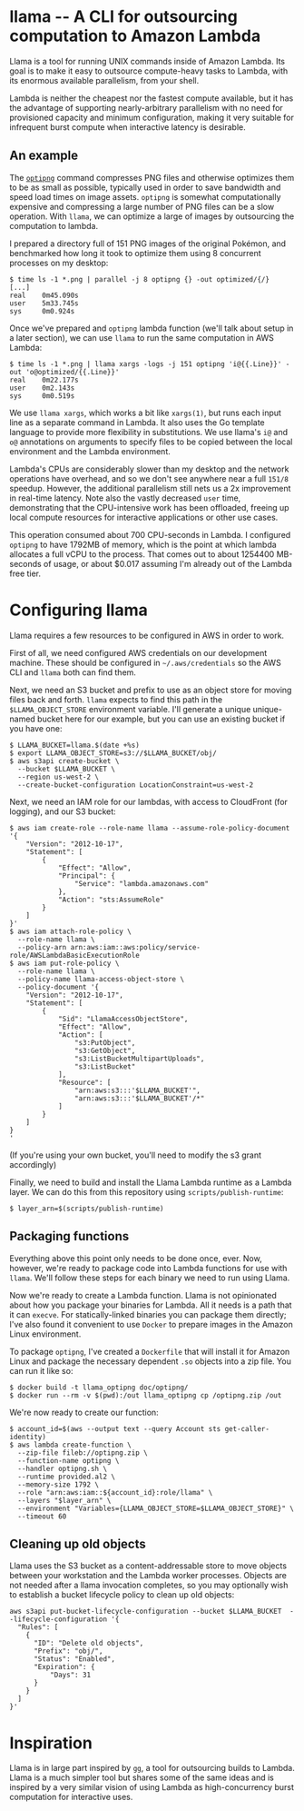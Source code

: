 # llama -- A CLI for outsourcing computation to Amazon Lambda

Llama is a tool for running UNIX commands inside of Amazon Lambda. Its
goal is to make it easy to outsource compute-heavy tasks to Lambda,
with its enormous available parallelism, from your shell.

Lambda is neither the cheapest nor the fastest compute available, but
it has the advantage of supporting nearly-arbitrary parallelism with
no need for provisioned capacity and minimum configuration, making it
very suitable for infrequent burst compute when interactive latency is
desirable.

## An example

The [`optipng`](http://optipng.sourceforge.net/) command compresses
PNG files and otherwise optimizes them to be as small as possible,
typically used in order to save bandwidth and speed load times on
image assets. `optipng` is somewhat computationally expensive and
compressing a large number of PNG files can be a slow operation. With
`llama`, we can optimize a large of images by outsourcing the
computation to lambda.

I prepared a directory full of 151 PNG images of the original Pokémon,
and benchmarked how long it took to optimize them using 8 concurrent
processes on my desktop:


```console
$ time ls -1 *.png | parallel -j 8 optipng {} -out optimized/{/}
[...]
real    0m45.090s
user    5m33.745s
sys     0m0.924s
```

Once we've prepared and `optipng` lambda function (we'll talk about
setup in a later section), we can use `llama` to run the same
computation in AWS Lambda:

```console
$ time ls -1 *.png | llama xargs -logs -j 151 optipng 'i@{{.Line}}' -out 'o@optimized/{{.Line}}'
real    0m22.177s
user    0m2.143s
sys     0m0.519s
```

We use `llama xargs`, which works a bit like `xargs(1)`, but runs each
input line as a separate command in Lambda. It also uses the Go
template language to provide more flexibility in substitutions. We use
llama's `i@` and `o@` annotations on arguments to specify files to be
copied between the local environment and the Lambda environment.

Lambda's CPUs are considerably slower than my desktop and the network
operations have overhead, and so we don't see anywhere near a full
`151/8` speedup. However, the additional parallelism still nets us a
2x improvement in real-time latency. Note also the vastly decreased
`user` time, demonstrating that the CPU-intensive work has been
offloaded, freeing up local compute resources for interactive
applications or other use cases.

This operation consumed about 700 CPU-seconds in Lambda. I configured
`optipng` to have 1792MB of memory, which is the point at which lambda
allocates a full vCPU to the process. That comes out to about 1254400
MB-seconds of usage, or about $0.017 assuming I'm already out of the
Lambda free tier.

# Configuring llama

Llama requires a few resources to be configured in AWS in order to
work.

First of all, we need configured AWS credentials on our development
machine. These should be configured in `~/.aws/credentials` so the AWS
CLI and `llama` both can find them.

Next, we need an S3 bucket and prefix to use as an object store for
moving files back and forth. `llama` expects to find this path in the
`$LLAMA_OBJECT_STORE` environment variable. I'll generate a unique
unique-named bucket here for our example, but you can use an existing
bucket if you have one:

```console
$ LLAMA_BUCKET=llama.$(date +%s)
$ export LLAMA_OBJECT_STORE=s3://$LLAMA_BUCKET/obj/
$ aws s3api create-bucket \
  --bucket $LLAMA_BUCKET \
  --region us-west-2 \
  --create-bucket-configuration LocationConstraint=us-west-2
```

Next, we need an IAM role for our lambdas, with access to CloudFront
(for logging), and our S3 bucket:

```console
$ aws iam create-role --role-name llama --assume-role-policy-document '{
    "Version": "2012-10-17",
    "Statement": [
        {
            "Effect": "Allow",
            "Principal": {
                "Service": "lambda.amazonaws.com"
            },
            "Action": "sts:AssumeRole"
        }
    ]
}'
$ aws iam attach-role-policy \
  --role-name llama \
  --policy-arn arn:aws:iam::aws:policy/service-role/AWSLambdaBasicExecutionRole
$ aws iam put-role-policy \
  --role-name llama \
  --policy-name llama-access-object-store \
  --policy-document '{
    "Version": "2012-10-17",
    "Statement": [
        {
            "Sid": "LlamaAccessObjectStore",
            "Effect": "Allow",
            "Action": [
                "s3:PutObject",
                "s3:GetObject",
                "s3:ListBucketMultipartUploads",
                "s3:ListBucket"
            ],
            "Resource": [
                "arn:aws:s3:::'$LLAMA_BUCKET'",
                "arn:aws:s3:::'$LLAMA_BUCKET'/*"
            ]
        }
    ]
}
'
```

(If you're using your own bucket, you'll need to modify the s3 grant
accordingly)

Finally, we need to build and install the Llama Lambda runtime as a
Lambda layer. We can do this from this repository using
`scripts/publish-runtime`:

```console
$ layer_arn=$(scripts/publish-runtime)
```

## Packaging functions

Everything above this point only needs to be done once, ever. Now,
however, we're ready to package code into Lambda functions for use
with `llama`. We'll follow these steps for each binary we need to run
using Llama.

Now we're ready to create a Lambda function. Llama is not opinionated
about how you package your binaries for Lambda. All it needs is a path
that it can `execve`. For statically-linked binaries you can package
them directly; I've also found it convenient to use `Docker` to
prepare images in the Amazon Linux environment.

To package `optipng`, I've created a `Dockerfile` that will install it
for Amazon Linux and package the necessary dependent `.so` objects
into a zip file. You can run it like so:

```console
$ docker build -t llama_optipng doc/optipng/
$ docker run --rm -v $(pwd):/out llama_optipng cp /optipng.zip /out
```

We're now ready to create our function:

```console
$ account_id=$(aws --output text --query Account sts get-caller-identity)
$ aws lambda create-function \
  --zip-file fileb://optipng.zip \
  --function-name optipng \
  --handler optipng.sh \
  --runtime provided.al2 \
  --memory-size 1792 \
  --role "arn:aws:iam::${account_id}:role/llama" \
  --layers "$layer_arn" \
  --environment "Variables={LLAMA_OBJECT_STORE=$LLAMA_OBJECT_STORE}" \
  --timeout 60
```

[parallel]: https://www.gnu.org/software/parallel/

## Cleaning up old objects

Llama uses the S3 bucket as a content-addressable store to move
objects between your workstation and the Lambda worker
processes. Objects are not needed after a llama invocation completes,
so you may optionally wish to establish a bucket lifecycle policy to
clean up old objects:

```console
aws s3api put-bucket-lifecycle-configuration --bucket $LLAMA_BUCKET  --lifecycle-configuration '{
  "Rules": [
    {
      "ID": "Delete old objects",
      "Prefix": "obj/",
      "Status": "Enabled",
      "Expiration": {
          "Days": 31
      }
    }
  ]
}'
```


# Inspiration

Llama is in large part inspired by [`gg`][gg], a tool for outsourcing
builds to Lambda. Llama is a much simpler tool but shares some of the
same ideas and is inspired by a very similar vision of using Lambda as
high-concurrency burst computation for interactive uses.

[gg]: https://github.com/StanfordSNR/gg
